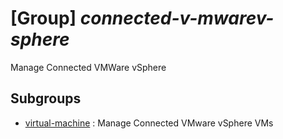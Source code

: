 # [Group] _connected-v-mwarev-sphere_

Manage Connected VMWare vSphere

## Subgroups

- [virtual-machine](/Commands/connected-v-mwarev-sphere/virtual-machine/readme.md)
: Manage Connected VMware vSphere VMs
